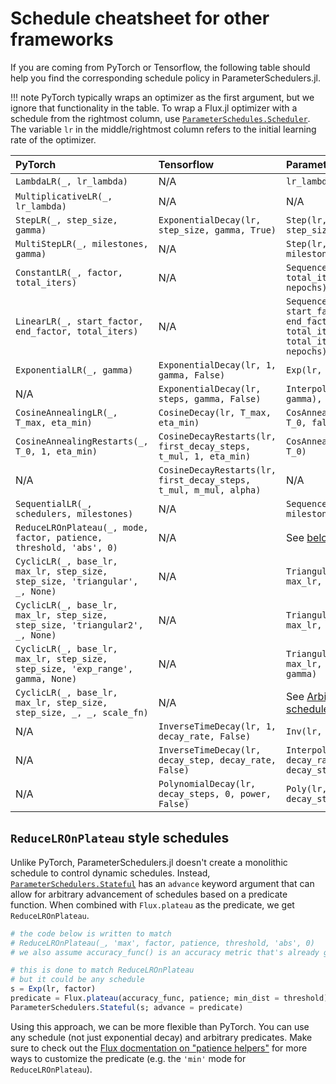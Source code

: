 # Schedule cheatsheet for other frameworks

If you are coming from PyTorch or Tensorflow, the following table should help you find the corresponding schedule policy in ParameterSchedulers.jl.

!!! note
    PyTorch typically wraps an optimizer as the first argument, but we ignore that functionality in the table. To wrap a Flux.jl optimizer with a schedule from the rightmost column, use [`ParameterSchedules.Scheduler`](#).
    The variable `lr` in the middle/rightmost column refers to the initial learning rate of the optimizer.

| PyTorch                                                                        | Tensorflow                                                        | ParameterSchedulers.jl                                |
|:-------------------------------------------------------------------------------|:------------------------------------------------------------------|:------------------------------------------------------|
| `LambdaLR(_, lr_lambda)`                                                       | N/A                                                               | `lr_lambda`                                           |
| `MultiplicativeLR(_, lr_lambda)`                                               | N/A                                                               | N/A                                                   |
| `StepLR(_, step_size, gamma)`                                                  | `ExponentialDecay(lr, step_size, gamma, True)`                    | `Step(lr, gamma, step_size)`                          |
| `MultiStepLR(_, milestones, gamma)`                                            | N/A                                                               | `Step(lr, gamma, milestones)`                         |
| `ConstantLR(_, factor, total_iters)`                                           | N/A                                                               | `Sequence(lr * factor => total_iters, lr => nepochs)` |
| `LinearLR(_, start_factor, end_factor, total_iters)`                           | N/A                                                               | `Sequence(Triangle(lr * start_factor, lr * end_factor, 2 * total_iters) => total_iters, lr => nepochs)` |
| `ExponentialLR(_, gamma)`                                                      | `ExponentialDecay(lr, 1, gamma, False)`                           | `Exp(lr, gamma)`                                      |
| N/A                                                                            | `ExponentialDecay(lr, steps, gamma, False)`                       | `Interpolator(Exp(lr, gamma), steps)`                 |
| `CosineAnnealingLR(_, T_max, eta_min)`                                         | `CosineDecay(lr, T_max, eta_min)`                                 | `CosAnneal(lr, eta_min, T_0, false)`                  |
| `CosineAnnealingRestarts(_, T_0, 1, eta_min)`                                  | `CosineDecayRestarts(lr, first_decay_steps, t_mul, 1, eta_min)`   | `CosAnneal(lr, eta_min, T_0)`                         |
| N/A                                                                            | `CosineDecayRestarts(lr, first_decay_steps, t_mul, m_mul, alpha)` | N/A                                                   |
| `SequentialLR(_, schedulers, milestones)`                                      | N/A                                                               | `Sequence(schedulers, milestones)`                    |
| `ReduceLROnPlateau(_, mode, factor, patience, threshold, 'abs', 0)`            | N/A                                                               | See [below](# "`ReduceLROnPlateau` style schedules")  |
| `CyclicLR(_, base_lr, max_lr, step_size, step_size, 'triangular', _, None)`    | N/A                                                               | `Triangule(base_lr, max_lr, step_size)`               |
| `CyclicLR(_, base_lr, max_lr, step_size, step_size, 'triangular2', _, None)`   | N/A                                                               | `TrianguleDecay2(base_lr, max_lr, step_size)`         |
| `CyclicLR(_, base_lr, max_lr, step_size, step_size, 'exp_range', gamma, None)` | N/A                                                               | `TrianguleExp(base_lr, max_lr, step_size, gamma)`     |
| `CyclicLR(_, base_lr, max_lr, step_size, step_size, _, _, scale_fn)`           | N/A                                                               | See [Arbitrary looping schedules](#)                  |
| N/A                                                                            | `InverseTimeDecay(lr, 1, decay_rate, False)`                      | `Inv(lr, decay_rate, 1)`                              |
| N/A                                                                            | `InverseTimeDecay(lr, decay_step, decay_rate, False)`             | `Interpolator(Inv(lr, decay_rate, 1), decay_step)`    |
| N/A                                                                            | `PolynomialDecay(lr, decay_steps, 0, power, False)`               | `Poly(lr, power, decay_steps)`                        |

## `ReduceLROnPlateau` style schedules

Unlike PyTorch, ParameterSchedulers.jl doesn't create a monolithic schedule to control dynamic schedules. Instead, [`ParameterSchedulers.Stateful`](#) has an `advance` keyword argument that can allow for arbitrary advancement of schedules based on a predicate function. When combined with `Flux.plateau` as the predicate, we get `ReduceLROnPlateau`.
```julia
# the code below is written to match
# ReduceLROnPlateau(_, 'max', factor, patience, threshold, 'abs', 0)
# we also assume accuracy_func() is an accuracy metric that's already given for our model

# this is done to match ReduceLROnPlateau
# but it could be any schedule
s = Exp(lr, factor)
predicate = Flux.plateau(accuracy_func, patience; min_dist = threshold)
ParameterSchedulers.Stateful(s; advance = predicate)
```
Using this approach, we can be more flexible than PyTorch. You can use any schedule (not just exponential decay) and arbitrary predicates. Make sure to check out the [Flux docmentation on "patience helpers"](https://fluxml.ai/Flux.jl/stable/utilities/#Patience-Helpers) for more ways to customize the predicate (e.g. the `'min'` mode for `ReduceLROnPlateau`).
